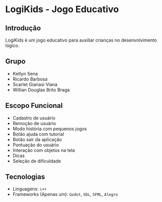 # LogiKids - Jogo Educativo

## Introdução
LogiKids é um jogo educativo para auxiliar crianças no desenvolvimento lógico.

## Grupo
- Ketlyn Sena
- Ricardo Barbosa
- Scarlet Gianasi Viana
- Willian Douglas Brito Braga

## Escopo Funcional
- Cadastro de usuário
- Remoção de usuário
- Modo história com pequenos jogos
- Botão ajuda com tutorial
- Botão sair da aplicação
-	Pontuação do usuário
-	Interação com objetos na tela
-	Dicas
-	Seleção de dificuldade

## Tecnologias
- Linguagens: `c++`
- Frameworks (Apenas um): `Godot`, `SDL`, `SFML`, `Alegro`
